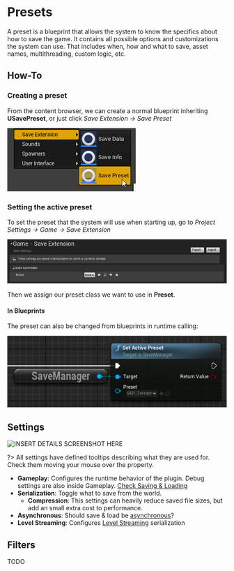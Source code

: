 # Presets

A preset is a blueprint that allows the system to know the specifics about how to save the game. It contains all possible options and customizations the system can use.
That includes when, how and what to save, asset names, multithreading, custom logic,  etc.



## How-To

### Creating a preset

From the content browser, we can create a normal blueprint inheriting **USavePreset**, or just click *Save Extension -> Save Preset*

![Create Preset](img/content_browser_preset.png)

### Setting the active preset

To set the preset that the system will use when starting up, go to *Project Settings -> Game -> Save Extension*

![image-20201027234636490](img/default-preset.png)

Then we assign our preset class we want to use in **Preset**.

#### In Blueprints

The preset can also be changed from blueprints in runtime calling:

![Set Active Preset](img/set-preset-bp.png)

## Settings

![INSERT DETAILS SCREENSHOT HERE]()

?> All settings have defined tooltips describing what they are used for. Check them moving your mouse over the property.

* **Gameplay**: Configures the runtime behavior of the plugin. Debug settings are also inside Gameplay. [Check Saving & Loading](saving&loading.md)
* **Serialization**: Toggle what to save from the world.
  * **Compression**: This settings can heavily reduce saved file sizes, but add an small extra cost to performance.
* **Asynchronous**: Should save & load be [asynchronous](asynchronous.md)?
* **Level Streaming**: Configures [Level Streaming](level-streaming.md) serialization

## Filters

TODO
